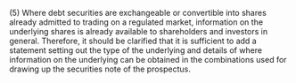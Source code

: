 (5) Where debt securities are exchangeable or convertible into shares already admitted to trading on a regulated market, information on the underlying shares is already available to shareholders and investors in general. Therefore, it should be clarified that it is sufficient to add a statement setting out the type of the underlying and details of where information on the underlying can be obtained in the combinations used for drawing up the securities note of the prospectus.